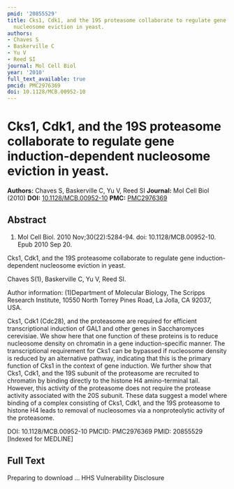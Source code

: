 ```yaml
---
pmid: '20855529'
title: Cks1, Cdk1, and the 19S proteasome collaborate to regulate gene induction-dependent
  nucleosome eviction in yeast.
authors:
- Chaves S
- Baskerville C
- Yu V
- Reed SI
journal: Mol Cell Biol
year: '2010'
full_text_available: true
pmcid: PMC2976369
doi: 10.1128/MCB.00952-10
---
```


# Cks1, Cdk1, and the 19S proteasome collaborate to regulate gene induction-dependent nucleosome eviction in yeast.
**Authors:** Chaves S, Baskerville C, Yu V, Reed SI
**Journal:** Mol Cell Biol (2010)
**DOI:** [10.1128/MCB.00952-10](https://doi.org/10.1128/MCB.00952-10)
**PMC:** [PMC2976369](https://www.ncbi.nlm.nih.gov/pmc/articles/PMC2976369/)

## Abstract

1. Mol Cell Biol. 2010 Nov;30(22):5284-94. doi: 10.1128/MCB.00952-10. Epub 2010
Sep  20.

Cks1, Cdk1, and the 19S proteasome collaborate to regulate gene 
induction-dependent nucleosome eviction in yeast.

Chaves S(1), Baskerville C, Yu V, Reed SI.

Author information:
(1)Department of Molecular Biology, The Scripps Research Institute, 10550 North 
Torrey Pines Road, La Jolla, CA 92037, USA.

Cks1, Cdk1 (Cdc28), and the proteasome are required for efficient 
transcriptional induction of GAL1 and other genes in Saccharomyces cerevisiae. 
We show here that one function of these proteins is to reduce nucleosome density 
on chromatin in a gene induction-specific manner. The transcriptional 
requirement for Cks1 can be bypassed if nucleosome density is reduced by an 
alternative pathway, indicating that this is the primary function of Cks1 in the 
context of gene induction. We further show that Cks1, Cdk1, and the 19S subunit 
of the proteasome are recruited to chromatin by binding directly to the histone 
H4 amino-terminal tail. However, this activity of the proteasome does not 
require the protease activity associated with the 20S subunit. These data 
suggest a model where binding of a complex consisting of Cks1, Cdk1, and the 19S 
proteasome to histone H4 leads to removal of nucleosomes via a nonproteolytic 
activity of the proteasome.

DOI: 10.1128/MCB.00952-10
PMCID: PMC2976369
PMID: 20855529 [Indexed for MEDLINE]

## Full Text

Preparing to download ... HHS Vulnerability Disclosure
